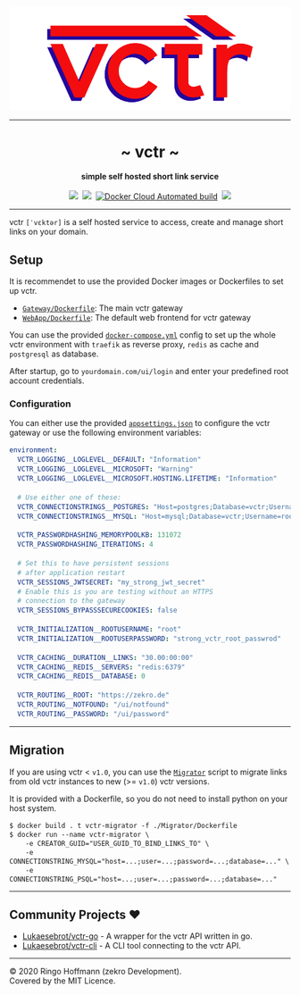 <div align="center">
    <img src=".media/gh-banner-rendered.png">
    <hr>
    <h1>~ vctr ~</h1>
    <strong>
        simple self hosted short link service
    </strong><br><br>
    <a href="https://dc.zekro.de"><img height="28" src="https://img.shields.io/discord/307084334198816769.svg?style=for-the-badge&logo=discord" /></a>&nbsp;
    <a href="https://github.com/zekroTJA/vctr/releases"><img height="28" src="https://img.shields.io/github/tag/zekroTJA/vctr.svg?style=for-the-badge"/></a>&nbsp;
    <a href="https://hub.docker.com/r/zekro/shinpuru"><img alt="Docker Cloud Automated build" src="https://img.shields.io/docker/cloud/automated/zekro/shinpuru.svg?color=cyan&logo=docker&logoColor=cyan&style=for-the-badge"></a>&nbsp;
    <img height="28" src="https://forthebadge.com/images/badges/built-with-grammas-recipe.svg">
</div>

---

vctr `[ˈvɛktər]` is a self hosted service to access, create and manage short links on your domain.

## Setup

It is recommendet to use the provided Docker images or Dockerfiles to set up vctr.

- [`Gateway/Dockerfile`](Gateway/Dockerfile): The main vctr gateway
- [`WebApp/Dockerfile`](WebApp/Dockerfile): The default web frontend for vctr gateway

You can use the provided [`docker-compose.yml`](docker-compose.yml) config to set up the whole vctr environment with `traefik` as reverse proxy, `redis` as cache and `postgresql` as database.

After startup, go to `yourdomain.com/ui/login` and enter your predefined root account credentials.

### Configuration

You can either use the provided [`appsettings.json`](Gateway/appsettings.json) to configure the vctr gateway or use the following environment variables:
```yml
environment:
  VCTR_LOGGING__LOGLEVEL__DEFAULT: "Information"
  VCTR_LOGGING__LOGLEVEL__MICROSOFT: "Warning"
  VCTR_LOGGING__LOGLEVEL__MICROSOFT.HOSTING.LIFETIME: "Information"

  # Use either one of these:
  VCTR_CONNECTIONSTRINGS__POSTGRES: "Host=postgres;Database=vctr;Username=root;  Password=strong_postgres_root_passwrod"
  VCTR_CONNECTIONSTRINGS__MYSQL: "Host=mysql;Database=vctr;Username=root;  Password=strong_mysql_root_passwrod"

  VCTR_PASSWORDHASHING_MEMORYPOOLKB: 131072
  VCTR_PASSWORDHASHING_ITERATIONS: 4

  # Set this to have persistent sessions
  # after application restart
  VCTR_SESSIONS_JWTSECRET: "my_strong_jwt_secret"
  # Enable this is you are testing without an HTTPS
  # connection to the gateway
  VCTR_SESSIONS_BYPASSSECURECOOKIES: false

  VCTR_INITIALIZATION__ROOTUSERNAME: "root"
  VCTR_INITIALIZATION__ROOTUSERPASSWORD: "strong_vctr_root_passwrod"

  VCTR_CACHING__DURATION__LINKS: "30.00:00:00"
  VCTR_CACHING__REDIS__SERVERS: "redis:6379"
  VCTR_CACHING__REDIS__DATABASE: 0

  VCTR_ROUTING__ROOT: "https://zekro.de"
  VCTR_ROUTING__NOTFOUND: "/ui/notfound"
  VCTR_ROUTING__PASSWORD: "/ui/password"
```

---

## Migration

If you are using vctr < `v1.0`, you can use the [`Migrator`](Migrator) script to migrate links from old vctr instances to new (>= `v1.0`) vctr versions.

It is provided with a Dockerfile, so you do not need to install python on your host system.

```
$ docker build . t vctr-migrator -f ./Migrator/Dockerfile
$ docker run --name vctr-migrator \
    -e CREATOR_GUID="USER_GUID_TO_BIND_LINKS_TO" \
    -e CONNECTIONSTRING_MYSQL="host=...;user=...;password=...;database=..." \
    -e CONNECTIONSTRING_PSQL="host=...;user=...;password=...;database=..."
```

---

## Community Projects ❤

- [Lukaesebrot/vctr-go](https://github.com/Lukaesebrot/vctr-go) - A wrapper for the vctr API written in go.
- [Lukaesebrot/vctr-cli](https://github.com/Lukaesebrot/vctr-cli) - A CLI tool connecting to the vctr API.

---

© 2020 Ringo Hoffmann (zekro Development).  
Covered by the MIT Licence.
